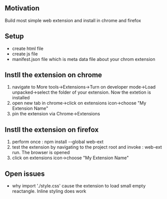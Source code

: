 <h2>Motivation</h2>
Build most simple web extension and install in chrome and firefox

<h2>Setup</h2>
<ul>
<li>create html file</li>
<li>create js file</li>
<li>manifest.json file which is meta data file about your chrom extension</li>
</ul>

<h2>Instll the extension on chrome</h2>
<ol>
<li>navigate to More tools->Extensions->Turn on developer mode->Load unpacked->select the folder of your extension. Now the extetion is installed</li>
<li>open new tab in chrome->click on extensions icon->choose "My Extension Name"</li>
<li>pin the extension via Chrome->Extensions</li>
</ol>

<h2>Instll the extension on firefox</h2>
<ol>
<li>perform once : npm install --global web-ext</li>
<li>test the extension by navigating to the project root and invoke : web-ext run. The browser is opened</li>
<li>click on extensions icon->choose "My Extension Name"</li>
</ol>

<h2>Open issues</h2>
<ul>
<li>why import './style.css' cause the extension to load small empty reactangle. Inline styling does work</li>
</ul>